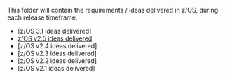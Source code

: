 This folder will contain the requirements / ideas delivered in z/OS, during each release timeframe.

* [z/OS 3.1 ideas delivered]
* [z/OS v2.5 ideas delivered](2.5-ideas-delivered)
* [z/OS v2.4 ideas delivered]
* [z/OS v2.3 ideas delivered]
* [z/OS v2.2 ideas delivered]
* [z/OS v2.1 ideas delivered]
